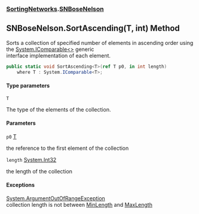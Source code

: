 ### [SortingNetworks](SortingNetworks.md 'SortingNetworks').[SNBoseNelson](SortingNetworks.SNBoseNelson.md 'SortingNetworks.SNBoseNelson')

## SNBoseNelson.SortAscending<T>(T, int) Method

Sorts a collection of specified number of elements in ascending order using the [System.IComparable&lt;&gt;](https://docs.microsoft.com/en-us/dotnet/api/System.IComparable-1 'System.IComparable`1') generic  
interface implementation of each element.

```csharp
public static void SortAscending<T>(ref T p0, in int length)
    where T : System.IComparable<T>;
```
#### Type parameters

<a name='SortingNetworks.SNBoseNelson.SortAscending_T_(T,int).T'></a>

`T`

The type of the elements of the collection.
#### Parameters

<a name='SortingNetworks.SNBoseNelson.SortAscending_T_(T,int).p0'></a>

`p0` [T](SortingNetworks.SNBoseNelson.SortAscending_T_(T,int).md#SortingNetworks.SNBoseNelson.SortAscending_T_(T,int).T 'SortingNetworks.SNBoseNelson.SortAscending<T>(T, int).T')

the reference to the first element of the collection

<a name='SortingNetworks.SNBoseNelson.SortAscending_T_(T,int).length'></a>

`length` [System.Int32](https://docs.microsoft.com/en-us/dotnet/api/System.Int32 'System.Int32')

the length of the collection

#### Exceptions

[System.ArgumentOutOfRangeException](https://docs.microsoft.com/en-us/dotnet/api/System.ArgumentOutOfRangeException 'System.ArgumentOutOfRangeException')  
collection length is not between [MinLength](SortingNetworks.SNBoseNelson.MinLength.md 'SortingNetworks.SNBoseNelson.MinLength') and [MaxLength](SortingNetworks.SNBoseNelson.MaxLength.md 'SortingNetworks.SNBoseNelson.MaxLength')